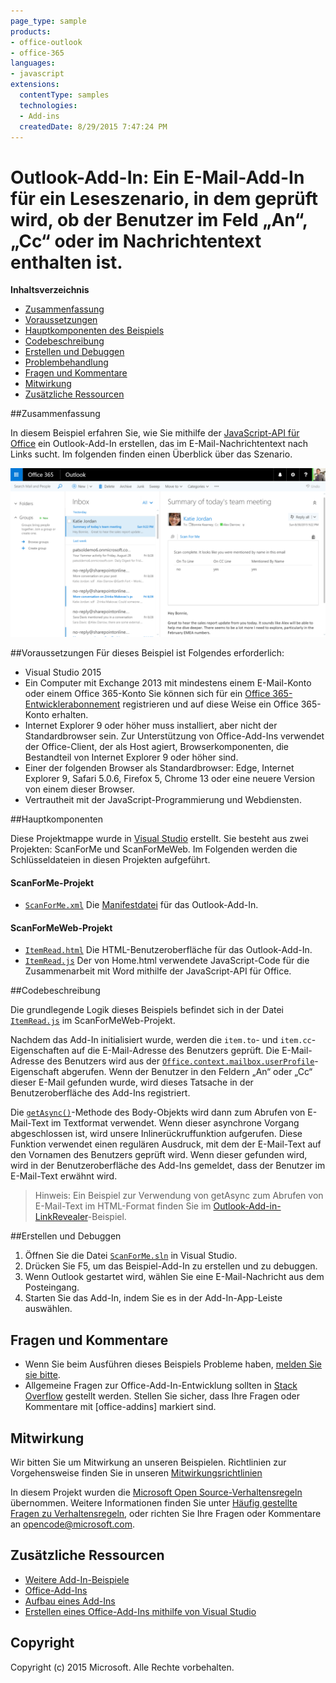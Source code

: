 ```yaml
---
page_type: sample
products:
- office-outlook
- office-365
languages:
- javascript
extensions:
  contentType: samples
  technologies:
  - Add-ins
  createdDate: 8/29/2015 7:47:24 PM
---
```

# <a name="outlook-add-in-a-mail-add-in-for-a-read-scenario-that-checks-whether-the-user-is-mentioned-on-the-to-line-cc-line-or-body-of-an-email"></a>Outlook-Add-In: Ein E-Mail-Add-In für ein Leseszenario, in dem geprüft wird, ob der Benutzer im Feld „An“, „Cc“ oder im Nachrichtentext enthalten ist.

**Inhaltsverzeichnis**

* [Zusammenfassung](#summary)
* [Voraussetzungen](#prerequisites)
* [Hauptkomponenten des Beispiels](#components)
* [Codebeschreibung](#codedescription)
* [Erstellen und Debuggen](#build)
* [Problembehandlung](#troubleshooting)
* [Fragen und Kommentare](#questions)
* [Mitwirkung](#contribute)
* [Zusätzliche Ressourcen](#additional-resources)

<a name="summary"></a>
##<a name="summary"></a>Zusammenfassung

In diesem Beispiel erfahren Sie, wie Sie mithilfe der [JavaScript-API für Office](https://msdn.microsoft.com/library/b27e70c3-d87d-4d27-85e0-103996273298(v=office.15)) ein Outlook-Add-In erstellen, das im E-Mail-Nachrichtentext nach Links sucht. Im folgenden finden einen Überblick über das Szenario.

 ![](../readme-images/screenshot1.PNG)

<a name="prerequisites"></a>
##<a name="prerequisites"></a>Voraussetzungen
Für dieses Beispiel ist Folgendes erforderlich:  

  - Visual Studio 2015  
  - Ein Computer mit Exchange 2013 mit mindestens einem E-Mail-Konto oder einem Office 365-Konto Sie können sich für ein [Office 365-Entwicklerabonnement](https://aka.ms/devprogramsignup) registrieren und auf diese Weise ein Office 365-Konto erhalten.
  - Internet Explorer 9 oder höher muss installiert, aber nicht der Standardbrowser sein. Zur Unterstützung von Office-Add-Ins verwendet der Office-Client, der als Host agiert, Browserkomponenten, die Bestandteil von Internet Explorer 9 oder höher sind.
  - Einer der folgenden Browser als Standardbrowser: Edge, Internet Explorer 9, Safari 5.0.6, Firefox 5, Chrome 13 oder eine neuere Version von einem dieser Browser.
  - Vertrautheit mit der JavaScript-Programmierung und Webdiensten.

<a name="components"></a>
##<a name="key-components"></a>Hauptkomponenten

Diese Projektmappe wurde in [Visual Studio](https://msdn.microsoft.com/library/office/fp179827.aspx#Tools_CreatingWithVS) erstellt. Sie besteht aus zwei Projekten: ScanForMe und ScanForMeWeb. Im Folgenden werden die Schlüsseldateien in diesen Projekten aufgeführt. 
#### <a name="scanforme-project"></a>ScanForMe-Projekt

* [```ScanForMe.xml```](/ScanForMe/ScanForMeManifest/ScanForMe.xml) Die [Manifestdatei](https://dev.office.com/docs/add-ins/outlook/manifests/manifests) für das Outlook-Add-In.

#### <a name="scanformeweb-project"></a>ScanForMeWeb-Projekt

* [```ItemRead.html```](/ScanForMeWeb/ItemRead.html) Die HTML-Benutzeroberfläche für das Outlook-Add-In.
* [```ItemRead.js```](/ScanForMeWeb/ItemRead.js) Der von Home.html verwendete JavaScript-Code für die Zusammenarbeit mit Word mithilfe der JavaScript-API für Office. 


<a name="codedescription"></a>
##<a name="description-of-the-code"></a>Codebeschreibung

Die grundlegende Logik dieses Beispiels befindet sich in der Datei [```ItemRead.js```](/ScanForMeWeb/ItemRead.js) im ScanForMeWeb-Projekt. 

Nachdem das Add-In initialisiert wurde, werden die `item.to`- und `item.cc`-Eigenschaften auf die E-Mail-Adresse des Benutzers geprüft. Die E-Mail-Adresse des Benutzers wird aus der [```Office.context.mailbox.userProfile```](https://dev.office.com/reference/add-ins/outlook/Office.context.mailbox.userProfile)-Eigenschaft abgerufen. Wenn der Benutzer in den Feldern „An“ oder „Cc“ dieser E-Mail gefunden wurde, wird dieses Tatsache in der Benutzeroberfläche des Add-Ins registriert. 

Die [```getAsync()```](http://dev.office.com/reference/add-ins/outlook/Body)-Methode des Body-Objekts wird dann zum Abrufen von E-Mail-Text im Textformat verwendet. Wenn dieser asynchrone Vorgang abgeschlossen ist, wird unsere Inlinerückruffunktion aufgerufen. Diese Funktion verwendet einen regulären Ausdruck, mit dem der E-Mail-Text auf den Vornamen des Benutzers geprüft wird. Wenn dieser gefunden wird, wird in der Benutzeroberfläche des Add-Ins gemeldet, dass der Benutzer im E-Mail-Text erwähnt wird. 

>Hinweis: Ein Beispiel zur Verwendung von getAsync zum Abrufen von E-Mail-Text im HTML-Format finden Sie im [Outlook-Add-in-LinkRevealer](https://github.com/OfficeDev/Outlook-Add-in-LinkRevealer)-Beispiel. 


<a name="build"></a>
##<a name="build-and-debug"></a>Erstellen und Debuggen
1. Öffnen Sie die Datei [```ScanForMe.sln```](ScanForMe.sln) in Visual Studio.
2. Drücken Sie F5, um das Beispiel-Add-In zu erstellen und zu debuggen. 
3. Wenn Outlook gestartet wird, wählen Sie eine E-Mail-Nachricht aus dem Posteingang.
4. Starten Sie das Add-In, indem Sie es in der Add-In-App-Leiste auswählen.

<a name="questions"></a>
## <a name="questions-and-comments"></a>Fragen und Kommentare

- Wenn Sie beim Ausführen dieses Beispiels Probleme haben, [melden Sie sie bitte](https://github.com/OfficeDev/Outlook-Add-in-ScanForMe/issues).
- Allgemeine Fragen zur Office-Add-In-Entwicklung sollten in [Stack Overflow](http://stackoverflow.com/questions/tagged/office-addins) gestellt werden. Stellen Sie sicher, dass Ihre Fragen oder Kommentare mit [office-addins] markiert sind.


<a name="contribute"></a>
## <a name="contributing"></a>Mitwirkung ##
Wir bitten Sie um Mitwirkung an unseren Beispielen. Richtlinien zur Vorgehensweise finden Sie in unseren [Mitwirkungsrichtlinien](./Contributing.md)

In diesem Projekt wurden die [Microsoft Open Source-Verhaltensregeln](https://opensource.microsoft.com/codeofconduct/) übernommen. Weitere Informationen finden Sie unter [Häufig gestellte Fragen zu Verhaltensregeln](https://opensource.microsoft.com/codeofconduct/faq/), oder richten Sie Ihre Fragen oder Kommentare an [opencode@microsoft.com](mailto:opencode@microsoft.com).


<a name="additional-resources"></a>
## <a name="additional-resources"></a>Zusätzliche Ressourcen ##

- [Weitere Add-In-Beispiele](https://github.com/OfficeDev?utf8=%E2%9C%93&query=-Add-in)
- [Office-Add-Ins](https://dev.office.com/reference/add-ins)
- [Aufbau eines Add-Ins](https://dev.office.com/docs/add-ins/overview/office-add-ins#StartBuildingApps_AnatomyofApp)
- [Erstellen eines Office-Add-Ins mithilfe von Visual Studio](https://dev.office.com/docs/add-ins/get-started/create-and-debug-office-add-ins-in-visual-studio)


## <a name="copyright"></a>Copyright
Copyright (c) 2015 Microsoft. Alle Rechte vorbehalten.